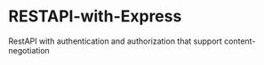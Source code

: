 # RESTAPI-with-Express
RestAPI with authentication and authorization that support content-negotiation

